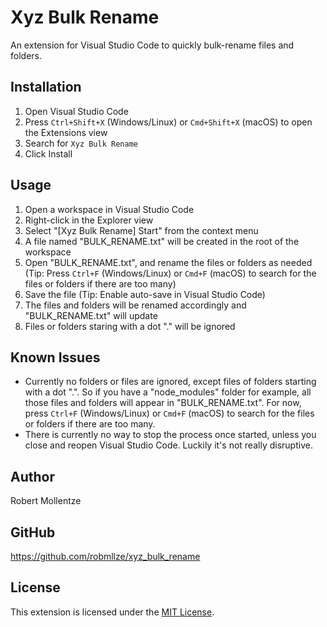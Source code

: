# Xyz Bulk Rename

An extension for Visual Studio Code to quickly bulk-rename files and folders.

## Installation

1. Open Visual Studio Code
2. Press `Ctrl+Shift+X` (Windows/Linux) or `Cmd+Shift+X` (macOS) to open the Extensions view
3. Search for `Xyz Bulk Rename`
4. Click Install

## Usage

1. Open a workspace in Visual Studio Code
2. Right-click in the Explorer view
3. Select "[Xyz Bulk Rename] Start" from the context menu
4. A file named "BULK_RENAME.txt" will be created in the root of the workspace
5. Open "BULK_RENAME.txt", and rename the files or folders as needed (Tip: Press `Ctrl+F` (Windows/Linux) or `Cmd+F` (macOS) to search for the files or folders if there are too many)
7. Save the file (Tip: Enable auto-save in Visual Studio Code)
8. The files and folders will be renamed accordingly and "BULK_RENAME.txt" will update
9. Files or folders staring with a dot "." will be ignored

## Known Issues

- Currently no folders or files are ignored, except files of folders starting with a dot ".". So if you have a "node_modules" folder for example, all those files and folders will appear in "BULK_RENAME.txt". For now, press `Ctrl+F` (Windows/Linux) or `Cmd+F` (macOS) to search for the files or folders if there are too many.
- There is currently no way to stop the process once started, unless you close and reopen Visual Studio Code. Luckily it's not really disruptive.

## Author

Robert Mollentze
## GitHub

https://github.com/robmllze/xyz_bulk_rename

## License

This extension is licensed under the [MIT License](LICENSE).
